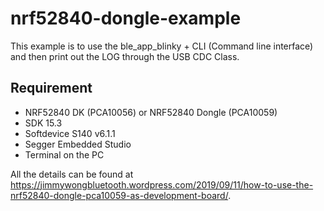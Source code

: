# nrf52840-dongle-example

This example is to use the ble_app_blinky + CLI (Command line interface) and then print out the LOG through the USB CDC Class.

## Requirement

* NRF52840 DK (PCA10056) or NRF52840 Dongle (PCA10059)
* SDK 15.3
* Softdevice S140 v6.1.1
* Segger Embedded Studio
* Terminal on the PC


All the details can be found at https://jimmywongbluetooth.wordpress.com/2019/09/11/how-to-use-the-nrf52840-dongle-pca10059-as-development-board/.
